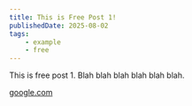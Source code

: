 ```yaml
---
title: This is Free Post 1!
publishedDate: 2025-08-02
tags:
    - example
    - free
---
```


This is free post 1. Blah blah blah blah blah blah.

[google.com](https://x.com)
